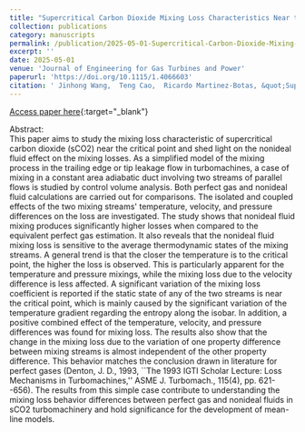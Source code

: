 ```yaml
---
title: "Supercritical Carbon Dioxide Mixing Loss Characteristics Near the Critical Point"
collection: publications
category: manuscripts
permalink: /publication/2025-05-01-Supercritical-Carbon-Dioxide-Mixing-Loss-Characteristics-Near-the-Critical-Point
excerpt: ''
date: 2025-05-01
venue: 'Journal of Engineering for Gas Turbines and Power'
paperurl: 'https://doi.org/10.1115/1.4066603'
citation: ' Jinhong Wang,  Teng Cao,  Ricardo Martinez-Botas, &quot;Supercritical Carbon Dioxide Mixing Loss Characteristics Near the Critical Point.&quot; Journal of Engineering for Gas Turbines and Power, 2025.'
---
```

[Access paper here](https://doi.org/10.1115/1.4066603){:target="_blank"}

Abstract: <br> 
This paper aims to study the mixing loss characteristic of supercritical carbon dioxide (sCO2) near the critical point and shed light on the nonideal fluid effect on the mixing losses. As a simplified model of the mixing process in the trailing edge or tip leakage flow in turbomachines, a case of mixing in a constant area adiabatic duct involving two streams of parallel flows is studied by control volume analysis. Both perfect gas and nonideal fluid calculations are carried out for comparisons. The isolated and coupled effects of the two mixing streams' temperature, velocity, and pressure differences on the loss are investigated. The study shows that nonideal fluid mixing produces significantly higher losses when compared to the equivalent perfect gas estimation. It also reveals that the nonideal fluid mixing loss is sensitive to the average thermodynamic states of the mixing streams. A general trend is that the closer the temperature is to the critical point, the higher the loss is observed. This is particularly apparent for the temperature and pressure mixings, while the mixing loss due to the velocity difference is less affected. A significant variation of the mixing loss coefficient is reported if the static state of any of the two streams is near the critical point, which is mainly caused by the significant variation of the temperature gradient regarding the entropy along the isobar. In addition, a positive combined effect of the temperature, velocity, and pressure differences was found for mixing loss. The results also show that the change in the mixing loss due to the variation of one property difference between mixing streams is almost independent of the other property difference. This behavior matches the conclusion drawn in literature for perfect gases (Denton, J. D., 1993, ``The 1993 IGTI Scholar Lecture: Loss Mechanisms in Turbomachines,'' ASME J. Turbomach., 115(4), pp. 621--656). The results from this simple case contribute to understanding the mixing loss behavior differences between perfect gas and nonideal fluids in sCO2 turbomachinery and hold significance for the development of mean-line models.